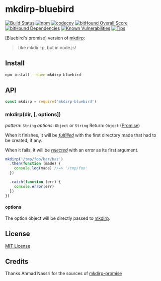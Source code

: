 # mkdirp-bluebird

[![Build Status](https://travis-ci.org/maxkoryukov/mkdirp-bluebird.svg?branch=master)][travis-url]
[![npm](https://img.shields.io/npm/v/mkdirp-bluebird.svg)](https://www.npmjs.com/package/mkdirp-bluebird)
[![codecov](https://codecov.io/gh/maxkoryukov/mkdirp-bluebird/branch/master/graph/badge.svg)](https://codecov.io/gh/maxkoryukov/mkdirp-bluebird)
[![bitHound Overall Score](https://www.bithound.io/github/maxkoryukov/mkdirp-bluebird/badges/score.svg)](https://www.bithound.io/github/maxkoryukov/mkdirp-bluebird)
[![bitHound Dependencies](https://www.bithound.io/github/maxkoryukov/mkdirp-bluebird/badges/dependencies.svg)](https://www.bithound.io/github/maxkoryukov/mkdirp-bluebird/master/dependencies/npm)
[![Known Vulnerabilities](https://snyk.io/test/npm/mkdirp-bluebird/badge.svg)](https://snyk.io/test/npm/mkdirp-bluebird)
[![Tips](http://img.shields.io/gittip/maxkoryukov.png)](https://www.gittip.com/maxkoryukov/)

[Bluebird's promise] version of [mkdirp]:

> Like mkdir -p, but in node.js!

## Install

```sh
npm install --save mkdirp-bluebird
```

## API

```js
const mkdirp = require('mkdirp-bluebird')
```

### mkdirp(dir, [, options])

*pattern*: `String`
*options*: `Object` or `String`
Return: `Object` ([Promise])

When it finishes, it will be [*fulfilled*](http://bluebirdjs.com/docs/working-with-callbacks.html) with the first directory made that had to be created, if any.

When it fails, it will be [*rejected*](http://bluebirdjs.com/docs/working-with-callbacks.html) with an error as its first argument.

```js
mkdirp('/tmp/foo/bar/baz')
  .then(function (made) {
    console.log(made) //=> '/tmp/foo'
  })

  .catch(function (err) {
    console.error(err)
  })
})
```

#### options

The option object will be directly passed to [mkdirp](https://github.com/substack/node-mkdirp#mkdirpdir-opts-cb).

## License

[MIT License](LICENSE)

## Credits

Thanks Ahmad Nassri for the sources of [mkdirp-promise](https://github.com/ahmadnassri/mkdirp-promise)

[travis-url]: https://travis-ci.org/maxkoryukov/mkdirp-bluebird

[npm-url]: https://www.npmjs.com/package/mkdirp-bluebird

[david-url]: https://david-dm.org/maxkoryukov/mkdirp-bluebird
[david-image]: https://img.shields.io/david/ahmadnassri/mkdirp-promise.svg?style=flat-square

[mkdirp]: https://github.com/substack/node-mkdirp
[Promise]: http://bluebirdjs.com/
